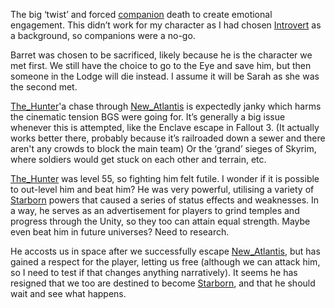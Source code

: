 The big ‘twist’ and forced [companion](../Gameplay_Systems/Companions.md) death to create emotional engagement. This didn’t work for my character as I had chosen [Introvert](../Gameplay_Systems/Role-Playing.md) as a background, so companions were a no-go. 

Barret was chosen to be sacrificed, likely because he is the character we met first. We still have the choice to go to the Eye and save him, but then someone in the Lodge will die instead. I assume it will be Sarah as she was the second met. 

[The_Hunter](The_Hunter.md)'a chase through [New_Atlantis](../Cities/New_Atlantis.md) is expectedly janky which harms the cinematic tension BGS were going for. It’s generally a big issue whenever this is attempted, like the Enclave escape in Fallout 3. 
	(It actually works better there, probably because it’s railroaded down a sewer and there aren't any crowds to block the main team) 
Or the ‘grand’ sieges of Skyrim, where soldiers would get stuck on each other and terrain, etc.

[The_Hunter](The_Hunter.md) was level 55, so fighting him felt futile. I wonder if it is possible to out-level him and beat him? 
He was very powerful, utilising a variety of [Starborn](Starborn.md) powers that caused a series of status effects and weaknesses. In a way, he serves as an advertisement for players to grind temples and progress through the Unity, so they too can attain equal strength. 
	Maybe even beat him in future universes? Need to research. 

He accosts us in space after we successfully escape [New_Atlantis](../Cities/New_Atlantis.md), but has gained a respect for the player, letting us free 
	(although we can attack him, so I need to test if that changes anything narratively). 
It seems he has resigned that we too are destined to become [Starborn](Starborn.md), and that he should wait and see what happens.

